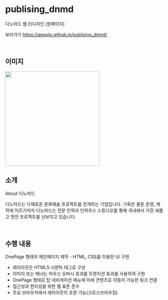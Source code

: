 # publising_dnmd
디노마드 웹 리디자인 (원페이지)

보러가기 https://aewols.github.io/publising_dnmd/

<br>

## 이미지
<img src="publishing_pbg_2.png" width="300">

<br>

## 소개
About 디노마드

디노마드는 다채로운 문화예술 프로젝트를 전개하는 기업입니다.
기획은 물론 운영, 제작에 이르기까지 디노마드는 전문 인력과
인하우스 스튜디오를 통해 국내에서 가장 새롭고 멋진 프로젝트를
선보이고 있습니다.

<br>

## 수행 내용
OnePage 형태의 메인페이지 제작 - HTML, CSS를 이용한 UI 구현

* 레이아웃은 HTML5 시멘틱 태그로 구성
* 이미지 또는 배너는 마우스 오버시 효과를 트렌지션 효과를 사용하여 구현
* OnePage 형태로 탑 네비게이션 메뉴에 아래 콘텐츠로 이동이 가능한 링크 연결
* 접근성과 편리성을 위한 웹 표준 준수
* 주요 브라우저에서 레이아웃이 호환 가능(크로스브라우징)
